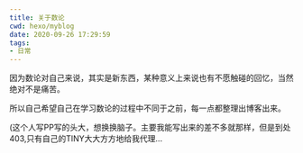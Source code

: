 ```yaml
---
title: 关于数论
cwd: hexo/myblog
date: 2020-09-26 17:29:59
tags:
- 日常
---
```


因为数论对自己来说，其实是新东西，某种意义上来说也有不愿触碰的回忆，当然绝对不是痛苦。

所以自己希望自己在学习数论的过程中不同于之前，每一点都整理出博客出来。

\(这个人写PP写的头大，想换换脑子。主要我能写出来的差不多就那样，但是到处403,只有自己的TINY大大方方地给我代理...

